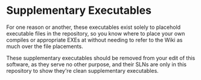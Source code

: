 <h1>Supplementary Executables</h1>

For one reason or another, these executables exist solely to placehold executable files in the repository, so you know where to place your own compiles or appropriate EXEs at without needing to refer to the Wiki as much over the file placements.

These supplementary executables should be removed from your edit of this software, as they serve no other purpose, and their SLNs are only in this repository to show they're clean supplementary executables.

